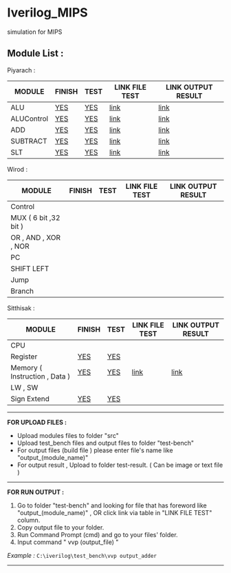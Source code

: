 # Iverilog_MIPS
simulation for MIPS

__Module List :__
---

Piyarach :

 MODULE      | FINISH | TEST | LINK FILE TEST | LINK OUTPUT RESULT
-------------|--------|------|--------------- | ------------------
  ALU        | [YES](https://github.com/Piyarach/Iverilog_MIPS/blob/master/src/alu_32_bit.v)       | [YES](https://github.com/Piyarach/Iverilog_MIPS/blob/master/test-bench/alu_tb.v)     |   [link](https://github.com/Piyarach/Iverilog_MIPS/blob/master/test-bench/output_alu)             |   [link](https://github.com/Piyarach/Iverilog_MIPS/blob/master/test-result/result_alu)          
  ALUControl | [YES](https://github.com/Piyarach/Iverilog_MIPS/blob/master/src/aluControl.v)  | [YES](https://github.com/Piyarach/Iverilog_MIPS/blob/master/test-bench/aluControl_tb.v)  | [link](https://github.com/Piyarach/Iverilog_MIPS/blob/master/test-bench/output_aluControl)  | [link](https://github.com/Piyarach/Iverilog_MIPS/blob/master/test-result/result_aluControl)            
  ADD        | [YES](https://github.com/Piyarach/Iverilog_MIPS/blob/master/src/adder_32_bit.v)   | [YES](https://github.com/Piyarach/Iverilog_MIPS/blob/master/test-bench/adder_32_tb.v)  | [link](https://github.com/Piyarach/Iverilog_MIPS/blob/master/test-bench/output_adder)  | [link](https://github.com/Piyarach/Iverilog_MIPS/blob/master/test-result/result_adder)             
  SUBTRACT   | [YES](https://github.com/Piyarach/Iverilog_MIPS/blob/master/src/subtract_32_bit.v)    | [YES](https://github.com/Piyarach/Iverilog_MIPS/blob/master/test-bench/subtract_32_bit_tb.v)  | [link](https://github.com/Piyarach/Iverilog_MIPS/blob/master/test-bench/output_subtract) | [link](https://github.com/Piyarach/Iverilog_MIPS/blob/master/test-result/result_subtract)              
  SLT        | [YES](https://github.com/Piyarach/Iverilog_MIPS/blob/master/src/slt_32_bit.v)    | [YES](https://github.com/Piyarach/Iverilog_MIPS/blob/master/test-bench/slt_32_bit_tb.v)  | [link](https://github.com/Piyarach/Iverilog_MIPS/blob/master/test-bench/output_slt) | [link](https://github.com/Piyarach/Iverilog_MIPS/blob/master/test-result/result_slt)              
  
Wirod :

 MODULE                 | FINISH | TEST | LINK FILE TEST | LINK OUTPUT RESULT
------------------------|--------|------|--------------- | ------------------
  Control               |        |      |                |             
  MUX ( 6 bit ,32 bit ) |        |      |                |                
  OR , AND , XOR , NOR  |        |      |                |                
  PC                    |        |      |                |                
  SHIFT LEFT            |        |      |                |   
  Jump                  |        |      |                |
  Branch                |        |      |                |
  
Sitthisak :

 MODULE                          | FINISH | TEST | LINK FILE TEST | LINK OUTPUT RESULT
---------------------------------|--------|------|--------------- | ------------------
  CPU                            |        |      |                |                             
  Register                       | [YES](https://github.com/Piyarach/Iverilog_MIPS/blob/master/src/Register.v)       | [YES](https://github.com/Piyarach/Iverilog_MIPS/blob/master/test-bench/Register_tb.v)     |                |                
  Memory ( Instruction , Data )  | [YES](https://github.com/Piyarach/Iverilog_MIPS/blob/master/src/Instruction_Memory.v)       | [YES](https://github.com/Piyarach/Iverilog_MIPS/blob/master/test-bench/Instruction_Memory_tb.v) | [link](https://github.com/Piyarach/Iverilog_MIPS/blob/master/test-bench/out_Is_mem) | [link](https://github.com/Piyarach/Iverilog_MIPS/blob/master/test-result/result_is_mem)                
  LW , SW                        |        |      |                |                
  Sign Extend                    | [YES](https://github.com/Piyarach/Iverilog_MIPS/blob/master/src/Sign_Extend.v)       | [YES](https://github.com/Piyarach/Iverilog_MIPS/blob/master/test-bench/Sign_Extend_tb.v)     |                |  
  
  ---
  
  __FOR UPLOAD FILES :__
  * Upload modules files to folder "src"
  * Upload test_bench files and output files to folder "test-bench"
  * For output files (build file ) please enter file's name like "output_(module_name)"
  * For output result , Upload to folder test-result. ( Can be image or text file )
  
---

 __FOR RUN OUTPUT :__
  1. Go to folder "test-bench" and looking for file that has foreword like "output_(module_name)" , OR click link via table in "LINK FILE TEST" column.
  2. Copy output file to your folder.
  3. Run Command Prompt (cmd) and go to your files' folder.
  4. Input command " vvp (output_file) " 

_Example :_ `C:\iverilog\test_bench\vvp output_adder`
  
---
